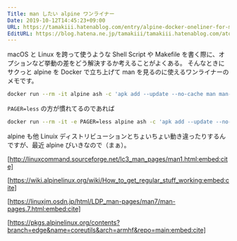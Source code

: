```yaml
---
Title: man したい alpine ワンライナー
Date: 2019-10-12T14:45:23+09:00
URL: https://tamakiii.hatenablog.com/entry/alpine-docker-oneliner-for-man
EditURL: https://blog.hatena.ne.jp/tamakiii/tamakiii.hatenablog.com/atom/entry/26006613448203018
---
```


macOS と Linux を跨って使うような Shell Script や Makefile を書く際に、オプションなど挙動の差をどう解決するか考えることがよくある。
そんなときにサクっと alpine を Docker で立ち上げて man を見るのに使えるワンライナーのメモです。

```sh
docker run --rm -it alpine ash -c 'apk add --update --no-cache man man-pages coreutils-doc && ash'
```

`PAGER=less` の方が慣れてるのであれば
```sh
docker run --rm -it -e PAGER=less alpine ash -c 'apk add --update --no-cache man man-pages coreutils-doc && ash'
```

alpine も他 Linuix ディストリビューションとちょいちょい動き違ったりするんですが、最近 alpine びいきなので（まぁ）。


[http://linuxcommand.sourceforge.net/lc3_man_pages/man1.html:embed:cite]

[https://wiki.alpinelinux.org/wiki/How_to_get_regular_stuff_working:embed:cite]

[https://linuxjm.osdn.jp/html/LDP_man-pages/man7/man-pages.7.html:embed:cite]

[https://pkgs.alpinelinux.org/contents?branch=edge&name=coreutils&arch=armhf&repo=main:embed:cite]

